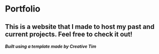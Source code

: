 # Portfolio

## This is a website that I made to host my past and current projects. Feel free to check it out!

##### Built using a template made by Creative Tim